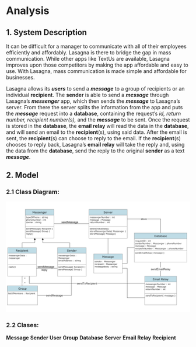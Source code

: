 # Analysis



## 1. System Description



It can be difficult for a manager to communicate with all of their employees efficiently and affordably. Lasagna is there to bridge the gap in mass communication. While other apps like TextUs are available, Lasagna improves upon those competitors by making the app affordable and easy to use. With Lasagna, mass communication is made simple and affordable for businesses.



Lasagna allows its ***users*** to send a ***message*** to a group of recipients or an individual **recipient**. The **sender** is able to send a ***message*** through Lasagna’s ***messenger*** app, which then sends the ***message*** to Lasagna’s server. From there the server splits the information from the app and puts the ***message*** request into a **database**, containing the request’s *id, return number, recipient number(s),* and the ***message*** to be sent. Once the request is stored in the **database**, the **email relay** will read the data in the **database**, and will send an email to the **recipient**(s), using said data.  After the email is sent, the **recipient**(s) can choose to reply to the email. If the **recipient**(s) chooses to reply back, Lasagna’s **email relay** will take the reply and, using the data from the **database**, send the reply to the original **sender** as a text ***message***.

## 2. Model



### 2.1 Class Diagram:
<img src="d3_diagram.png" width="850" />

### 2.2 Clases:
**Message**
**Sender**
**User**
**Group**
**Database**
**Server**
**Email Relay**
**Recipient**
